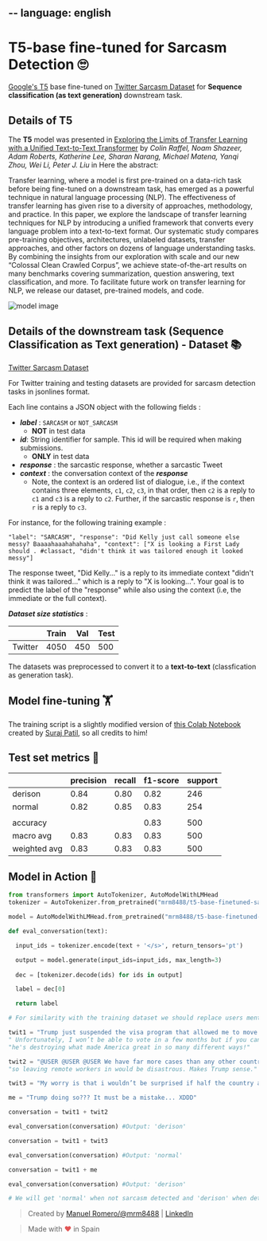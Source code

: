 --
language: english
---

# T5-base fine-tuned for Sarcasm Detection 🙄
[Google's T5](https://ai.googleblog.com/2020/02/exploring-transfer-learning-with-t5.html) base fine-tuned on [ Twitter Sarcasm Dataset](https://github.com/EducationalTestingService/sarcasm) for **Sequence classification (as text generation)** downstream task.

## Details of T5

The **T5** model was presented in [Exploring the Limits of Transfer Learning with a Unified Text-to-Text Transformer](https://arxiv.org/pdf/1910.10683.pdf) by *Colin Raffel, Noam Shazeer, Adam Roberts, Katherine Lee, Sharan Narang, Michael Matena, Yanqi Zhou, Wei Li, Peter J. Liu* in Here the abstract:

Transfer learning, where a model is first pre-trained on a data-rich task before being fine-tuned on a downstream task, has emerged as a powerful technique in natural language processing (NLP). The effectiveness of transfer learning has given rise to a diversity of approaches, methodology, and practice. In this paper, we explore the landscape of transfer learning techniques for NLP by introducing a unified framework that converts every language problem into a text-to-text format. Our systematic study compares pre-training objectives, architectures, unlabeled datasets, transfer approaches, and other factors on dozens of language understanding tasks. By combining the insights from our exploration with scale and our new “Colossal Clean Crawled Corpus”, we achieve state-of-the-art results on many benchmarks covering summarization, question answering, text classification, and more. To facilitate future work on transfer learning for NLP, we release our dataset, pre-trained models, and code.

![model image](https://camo.githubusercontent.com/623b4dea0b653f2ad3f36c71ebfe749a677ac0a1/68747470733a2f2f6d69726f2e6d656469756d2e636f6d2f6d61782f343030362f312a44304a31674e51663876727255704b657944387750412e706e67)

## Details of the downstream task (Sequence Classification as Text generation) - Dataset 📚

[ Twitter Sarcasm Dataset](https://github.com/EducationalTestingService/sarcasm)


For Twitter training and testing datasets are provided for sarcasm detection tasks in jsonlines format. 

Each line contains a JSON object with the following fields : 
- ***label*** : `SARCASM` or `NOT_SARCASM`  
	- **NOT** in test data
- ***id***:  String identifier for sample. This id will be required when making submissions.
	- **ONLY** in test data
- ***response*** :  the sarcastic response, whether a sarcastic Tweet
- ***context*** : the conversation context of the ***response***
	- Note, the context is an ordered list of dialogue, i.e., if the context contains three elements, `c1`, `c2`, `c3`, in that order, then `c2` is a reply to `c1` and `c3` is a reply to `c2`. Further, if the sarcastic response is `r`, then `r` is a reply to `c3`.

For instance, for the following training example : 

`"label": "SARCASM", "response": "Did Kelly just call someone else messy? Baaaahaaahahahaha", "context": ["X is looking a First Lady should . #classact, "didn't think it was tailored enough it looked messy"]`

The response tweet, "Did Kelly..." is a reply to its immediate context "didn't think it was tailored..." which is a reply to "X is looking...". Your goal is to predict the label of the "response" while also using the context (i.e, the immediate or the full context).

***Dataset size statistics*** :

|         | Train | Val  | Test |
|---------|-------|------|------|
| Twitter | 4050  | 450  | 500  |

The datasets was preprocessed to convert it to a **text-to-text** (classfication as generation task).

## Model fine-tuning 🏋️‍

The training script is a slightly modified version of [this Colab Notebook](https://github.com/patil-suraj/exploring-T5/blob/master/t5_fine_tuning.ipynb) created by [Suraj Patil](https://github.com/patil-suraj), so all credits to him!

## Test set metrics 🧾

|          | precision| recall  | f1-score |support|
|----------|----------|---------|----------|-------|
| derison  |    0.84  |   0.80  |    0.82  |  246  |
| normal   |    0.82  |   0.85  |    0.83  |  254  | 
|                                                  |
|accuracy|            |         |      0.83|    500|
|macro avg|       0.83|     0.83|      0.83|    500|
|weighted avg|    0.83|     0.83|      0.83|    500|
    


## Model in Action 🚀

```python
from transformers import AutoTokenizer, AutoModelWithLMHead
tokenizer = AutoTokenizer.from_pretrained("mrm8488/t5-base-finetuned-sarcasm-twitter")

model = AutoModelWithLMHead.from_pretrained("mrm8488/t5-base-finetuned-sarcasm-twitter")

def eval_conversation(text):

  input_ids = tokenizer.encode(text + '</s>', return_tensors='pt')

  output = model.generate(input_ids=input_ids, max_length=3)
  
  dec = [tokenizer.decode(ids) for ids in output]

  label = dec[0]

  return label

# For similarity with the training dataset we should replace users mentions in twits for @USER token and urls for URL token.

twit1 = "Trump just suspended the visa program that allowed me to move to the US to start @USER!" +
" Unfortunately, I won’t be able to vote in a few months but if you can, please vote him out, " +
"he's destroying what made America great in so many different ways!"

twit2 = "@USER @USER @USER We have far more cases than any other country, " +
"so leaving remote workers in would be disastrous. Makes Trump sense."

twit3 = "My worry is that i wouldn’t be surprised if half the country actually agrees with this move..."

me = "Trump doing so??? It must be a mistake... XDDD"

conversation = twit1 + twit2

eval_conversation(conversation) #Output: 'derison'

conversation = twit1 + twit3

eval_conversation(conversation) #Output: 'normal'

conversation = twit1 + me

eval_conversation(conversation) #Output: 'derison'

# We will get 'normal' when not sarcasm detected and 'derison' when detected
```

> Created by [Manuel Romero/@mrm8488](https://twitter.com/mrm8488) | [LinkedIn](https://www.linkedin.com/in/manuel-romero-cs/)

> Made with <span style="color: #e25555;">&hearts;</span> in Spain

